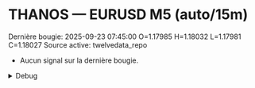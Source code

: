 # THANOS — EURUSD M5 (auto/15m)
Dernière bougie: 2025-09-23 07:45:00  O=1.17985  H=1.18032  L=1.17981  C=1.18027
Source active: twelvedata_repo

- Aucun signal sur la dernière bougie.

<details><summary>Debug</summary>

- TD_API_KEY manquant.

</details>